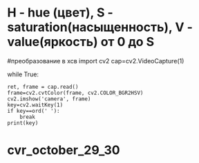 # H - hue (цвет), S - saturation(насыщенность), V - value(яркость) от 0 до S
#преобразование в хсв
import cv2
cap=cv2.VideoCapture(1)

while True:

    ret, frame = cap.read()
    frame=cv2.cvtColor(frame, cv2.COLOR_BGR2HSV)
    cv2.imshow('camera', frame)
    key=cv2.waitKey(1)
    if key==ord(' '):
        break
    print(key)



# cvr_october_29_30
